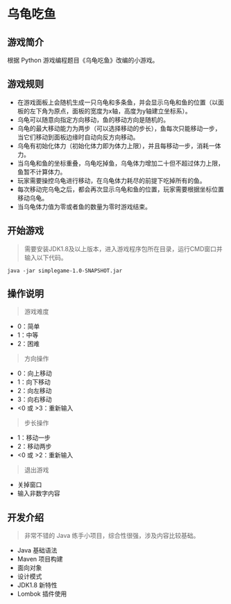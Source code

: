 # 乌龟吃鱼

## 游戏简介

根据 Python 游戏编程题目《乌龟吃鱼》改编的小游戏。

## 游戏规则

* 在游戏面板上会随机生成一只乌龟和多条鱼，并会显示乌龟和鱼的位置（以面板的左下角为原点，面板的宽度为x轴，高度为y轴建立坐标系）。
* 乌龟可以随意向指定方向移动，鱼的移动方向是随机的。
* 乌龟的最大移动能力为两步（可以选择移动的步长），鱼每次只能移动一步，当它们移动到面板边缘时自动向反方向移动。
* 乌龟有初始化体力（初始化体力即为体力上限），并且每移动一步，消耗一体力。
* 当乌龟和鱼的坐标重叠，乌龟吃掉鱼，乌龟体力增加二十但不超过体力上限，鱼暂不计算体力。
* 玩家需要操控乌龟进行移动，在乌龟体力耗尽的前提下吃掉所有的鱼。
* 每次移动完乌龟之后，都会再次显示乌龟和鱼的位置，玩家需要根据坐标位置移动乌龟。
* 当乌龟体力值为零或者鱼的数量为零时游戏结束。

## 开始游戏

> 需要安装JDK1.8及以上版本，进入游戏程序包所在目录，运行CMD窗口并输入以下代码。

```
java -jar simplegame-1.0-SNAPSHOT.jar
```

## 操作说明

> 游戏难度

* 0：简单
* 1：中等
* 2：困难

> 方向操作

* 0：向上移动
* 1：向下移动
* 2：向左移动
* 3：向右移动
* &lt;0 或 &gt;3：重新输入

> 步长操作

* 1：移动一步
* 2：移动两步
* &lt;0 或 &gt;2：重新输入

> 退出游戏

* 关掉窗口
* 输入非数字内容

## 开发介绍

> 非常不错的 Java 练手小项目，综合性很强，涉及内容比较基础。

* Java 基础语法
* Maven 项目构建
* 面向对象
* 设计模式
* JDK1.8 新特性
* Lombok 插件使用